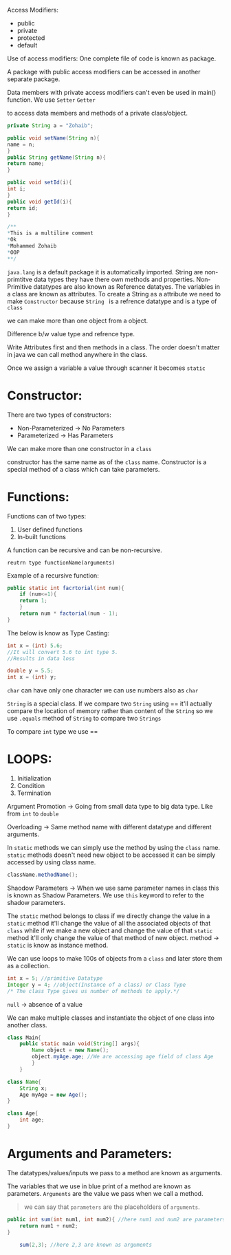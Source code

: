 Access Modifiers:
 * public 
 * private
 * protected
 * default

Use of access modifiers:
One complete file of code is known as package.

A package with public access modifiers can be accessed in another separate package.

Data members with private access modifiers can't even be used in main() function. We use 
`Setter`
`Getter`

to access data members and methods of a private class/object.

```java
private String a = "Zohaib";

public void setName(String n){
name = n;
}
public String getName(String n){
return name;
}
```

```java
public void setId(i){
int i;
}
public void getId(i){
return id;
}
```

```java
/**
*This is a multiline comment
*Ok
*Mohammed Zohaib
*OOP
**/
```

`java.lang` is a default package it is automatically imported.
String are non-primtitve data types they have there own methods and properties.
Non-Primitive datatypes are also known as Reference datatyes.
The variables in a class are known as attributes.
To create a String as a attribute we need to make `Constructor` because `String ` is a refrence datatype and is a type of `class`

we can make more than one object from a object.

Difference b/w value type and refrence type.

Write Attributes first and then methods in a class.
The order doesn't matter in java we can call method anywhere in the class.

Once we assign a variable a value through scanner it becomes `static`
# Constructor:
There are two types of constructors:
* Non-Parameterized -> No Parameters
* Parameterized -> Has Parameters

We can make more than one constructor in a `class`

constructor has the same name as of the `class` name. Constructor is a special method of a class which can take parameters.

# Functions:
Functions can of two types:
1. User defined functions
2. In-built functions

A function can be recursive and can be non-recursive.

`reutrn type functionName(arguments)`

Example of a recursive function:

```java
public static int facrtorial(int num){
	if (num<=1){
	return 1;
	}
	return num * factorial(num - 1);
}
```


The below is know as Type Casting:
```java
int x = (int) 5.6;
//It will convert 5.6 to int type 5.
//Results in data loss
```

```java
double y = 5.5;
int x = (int) y;
```

`char` can have only one character we can use numbers also as `char`

`String`  is a special class.
If we compare two `String` using == it'll actually compare the location of memory rather than content of the `String`  so we use `.equals` method of `String` to compare two `Strings`

To compare `int` type we use ==

# LOOPS:
1. Initialization
2. Condition
3. Termination



Argument Promotion -> Going from small data type to big data type.
Like from `int` to `double`

Overloading -> Same method name with different datatype and different arguments.

In `static` methods we can simply use the method by using the `class` name.
`static` methods doesn't need new object to be accessed it can be simply accessed by using class name.

```java
className.methodName();
```

Shaodow Parameters -> When we use same parameter names in class this is known as Shadow Parameters. We use `this` keyword to refer to the shadow parameters.

The `static` method belongs to class if we directly change the value in a `static` method it'll change the value of all the associated objects of that `class` while if we make a new object and change the value of that `static` method it'll only change the value of that method of new object.
method -> `static` is know as instance method.


We can use loops to make 100s of objects from a `class` and later store them as a collection.

```java
int x = 5; //primitive Datatype
Integer y = 4; //object(Instance of a class) or Class Type
/* The class Type gives us number of methods to apply.*/
```

`null` -> absence of a value

We can make multiple classes and instantiate the object of one class into another class.

```java
class Main{
	public static main void(String[] args){
		Name object = new Name();
		object.myAge.age; //We are accessing age field of class Age
		}
	}
```

```java
class Name{
	String x;
	Age myAge = new Age();
}
```

```java
class Age{
	int age;
}
```


# Arguments and Parameters:
The datatypes/values/inputs we pass to a method are known as arguments.

The variables that we use in blue print of a method are known as parameters.
`Arguments` are the value we pass when we call a method.
>we can say that `parameters` are the placeholders of `arguments`.

```java
public int sum(int num1, int num2){ //here num1 and num2 are parameters
	return num1 + num2;
}
```

```java
	sum(2,3); //here 2,3 are known as arguments
```
